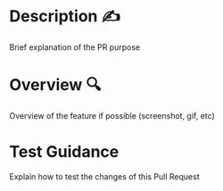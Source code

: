 # Description ✍️

Brief explanation of the PR purpose


# Overview 🔍

Overview of the feature if possible (screenshot, gif, etc)


# Test Guidance

Explain how to test the changes of this Pull Request
